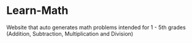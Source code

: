 # Learn-Math
Website that auto generates math problems intended for 1 - 5th grades (Addition, Subtraction, Multiplication and Division)
